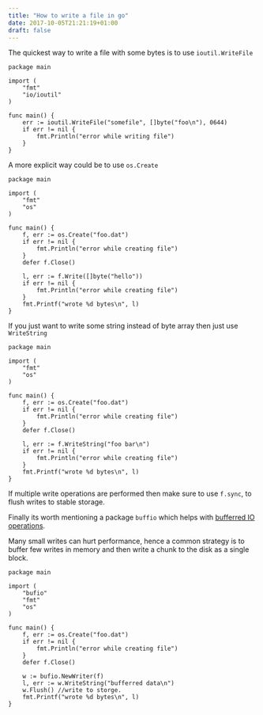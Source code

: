 ```yaml
---
title: "How to write a file in go"
date: 2017-10-05T21:21:19+01:00
draft: false
---
```


The quickest way to write a file with some bytes is to use `ioutil.WriteFile`

```golang
package main

import (
	"fmt"
	"io/ioutil"
)

func main() {
	err := ioutil.WriteFile("somefile", []byte("foo\n"), 0644)
	if err != nil {
		fmt.Println("error while writing file")
	}
}
```

A more explicit way could be to use `os.Create`

```golang
package main

import (
	"fmt"
	"os"
)

func main() {
	f, err := os.Create("foo.dat")
	if err != nil {
		fmt.Println("error while creating file")
	}
	defer f.Close()

	l, err := f.Write([]byte("hello"))
	if err != nil {
		fmt.Println("error while creating file")
	}
	fmt.Printf("wrote %d bytes\n", l)
}
```
If you just want to write some string instead of byte array then just use `WriteString`

```golang
package main

import (
	"fmt"
	"os"
)

func main() {
	f, err := os.Create("foo.dat")
	if err != nil {
		fmt.Println("error while creating file")
	}
	defer f.Close()

	l, err := f.WriteString("foo bar\n")
	if err != nil {
		fmt.Println("error while creating file")
	}
	fmt.Printf("wrote %d bytes\n", l)
}

```
If multiple write operations are performed then make sure to use `f.sync`, to flush writes to stable storage.

Finally its worth mentioning a package `buffio` which helps with [bufferred IO operations](https://www.quora.com/In-C-what-does-buffering-I-O-or-buffered-I-O-mean/answer/Robert-Love-1).

Many small writes can hurt performance, hence a common strategy is to buffer few writes in memory and then write a chunk to the disk as a single block.

```golang
package main

import (
	"bufio"
	"fmt"
	"os"
)

func main() {
	f, err := os.Create("foo.dat")
	if err != nil {
		fmt.Println("error while creating file")
	}
	defer f.Close()

	w := bufio.NewWriter(f)
	l, err := w.WriteString("bufferred data\n")
	w.Flush() //write to storge.
	fmt.Printf("wrote %d bytes\n", l)
}
```